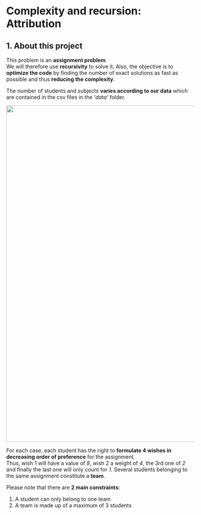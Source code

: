 # Complexity and recursion: Attribution

## **1. About this project**

This problem is an **assignment problem**.  
We will therefore use **recursivity** to solve it. Also, the objective is to **optimize the code** by finding the number of exact solutions as fast as possible and thus **reducing the complexity**.

The number of students and subjects **varies according to our data** which are contained in the csv files in the *'data'* folder. 

<div id="csv data" align = "center">
  <img src="https://user-images.githubusercontent.com/105392989/175880351-bf01bc2e-9a0b-4cb1-87c8-d7e43ad5fa2d.png" width="900">
</div>

For each case, each student has the right to **formulate 4 wishes in decreasing order of preference** for the assignment.  
Thus, wish 1 will have a value of *8*, wish 2 a weight of *4*, the 3rd one of *2* and finally the last one will only count for *1*. Several students belonging to the same assignment constitute a **team**.

Please note that there are **2 main constraints**:
  1. A student can only belong to one team
  2. A team is made up of a maximum of 3 students

